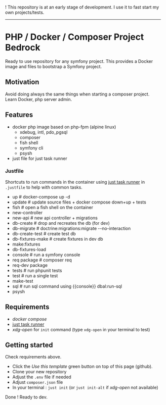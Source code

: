 ! This repository is at an early stage of development.
I use it to fast start my own projects/tests.  

---
# PHP / Docker / Composer Project Bedrock

Ready to use repository for any symfony project.
This provides a Docker image and files to bootstrap a Symfony project.

## Motivation

Avoid doing always the same things when starting a composer project.
Learn Docker, php server admin.

## Features

- docker php image based on php-fpm (alpine linux)
  - xdebug, intl, pdo_pgsql
  - composer
  - fish shell
  - symfony cli
  - psysh
- just file for just task runner

### Justfile

Shortcuts to run commands in the container using [just task runner](https://github.com/casey/just) 
in `.justfile`  to help with common tasks.

- up # docker-compose up -d
- update # update source files + docker compose down+up + tests
- fish # open a fish shell on the container
- new-controller
- new-api # new api controller + migrations
- db-create # drop and recreates the db (for dev)
- db-migrate # doctrine:migrations:migrate --no-interaction
- db-create-test # create test db
- db-fixtures-make # create fixtures in dev db
- make:fixtures
- db-fixtures-load
- console # run a symfony console
- req package # composer req
- req-dev package
- tests # run phpunit tests
- test # run a single test
- make-test
- sql # run sql command using {{console}} dbal:run-sql
- psysh

## Requirements

- _docker compose_
- [just task runner](https://github.com/casey/just)
- _xdg-open_ for `init` command (type `xdg-open` in your terminal to test)

## Getting started

Check requirements above. 

- Click the _Use this template_ green button on top of this page (github).
- Clone your new repository
- Adjust the `.env` file if needed
- Adjust `composer.json` file
- In your terminal : `just init` (or `just init-alt` if _xdg-open_ not available)

Done ! Ready to dev.
